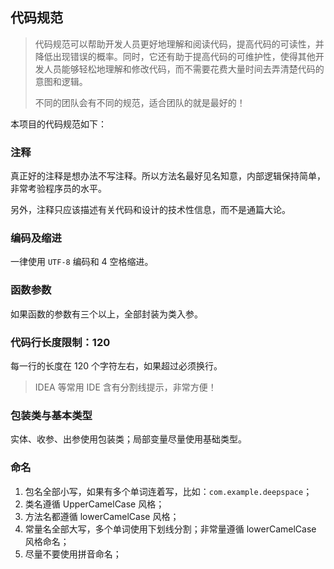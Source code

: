 ## 代码规范

> 代码规范可以帮助开发人员更好地理解和阅读代码，提高代码的可读性，并降低出现错误的概率。同时，它还有助于提高代码的可维护性，使得其他开发人员能够轻松地理解和修改代码，而不需要花费大量时间去弄清楚代码的意图和逻辑。
>
> 不同的团队会有不同的规范，适合团队的就是最好的！

本项目的代码规范如下：

### 注释

真正好的注释是想办法不写注释。所以方法名最好见名知意，内部逻辑保持简单，非常考验程序员的水平。

另外，注释只应该描述有关代码和设计的技术性信息，而不是通篇大论。

### 编码及缩进

一律使用 `UTF-8` 编码和 4 空格缩进。

### 函数参数

如果函数的参数有三个以上，全部封装为类入参。

### 代码行长度限制：120

每一行的长度在 120 个字符左右，如果超过必须换行。

> IDEA 等常用 IDE 含有分割线提示，非常方便！

### 包装类与基本类型

实体、收参、出参使用包装类；局部变量尽量使用基础类型。

### 命名

1. 包名全部小写，如果有多个单词连着写，比如：`com.example.deepspace`；
2. 类名遵循 UpperCamelCase 风格；
3. 方法名都遵循 lowerCamelCase 风格；
4. 常量名全部大写，多个单词使用下划线分割；非常量遵循 lowerCamelCase 风格命名；
5. 尽量不要使用拼音命名；
